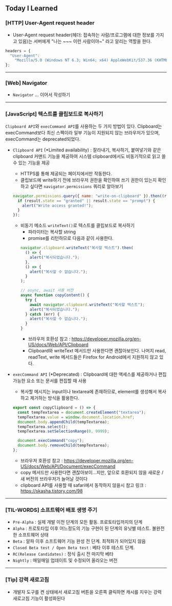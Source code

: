 ## Today I Learned

### [HTTP] User-Agent request header

- User-Agent request header(헤더: 접속하는 사람/프로그램에 대한 정보를 가지고 있음)는 서버에게 "나는 ~~~ 이런 사람이야~" 라고 알리는 역할을 한다.

```javascript
headers = {
  "User-Agent":
    "Mozilla/5.0 (Windows NT 6.3; Win64; x64) AppleWebKit/537.36 (KHTML, like Gecko) Chrome/63.0.3239.132 Safari/537.36",
};
```

---

### [Web] Navigator

- `Navigator` ... 이어서 작성하기

---

### [JavaScript] 텍스트를 클립보드로 복사하기

`Clipboard API`와 `execCommand API`를 사용하는 두 가지 방법이 있다. Clipboard는 execCommand보다 최신 스펙이라 일부 기능이 지원되지 않는 브라우저가 있으며, execCommand는 deprecated되었다.

- `Clipboard API` (\*Limited availability) : 잘라내기, 복사하기, 붙여넣기와 같은 clipboard 커맨드 기능을 제공하여 시스템 clipboard에서도 비동기적으로 읽고 쓸 수 있는 기능을 제공

  - HTTPS를 통해 제공되는 페이지에서만 작동한다.
  - 클립보드에 write하기 전에 브라우저 권한을 확인하여 쓰기 권한이 있는지 확인하고 싶다면 `navigator.permissions` 쿼리로 알아보기

  ```javascript
  navigator.permissions.query({ name: "write-on-clipboard" }).then((result) => {
    if (result.state == "granted" || result.state == "prompt") {
      alert("Write access granted!");
    }
  });
  ```

  - 비동기 메소드 `writeText()`로 텍스트를 클립보드로 복사하기
    - 파라미터는 복사할 string
    - promise를 리턴하므로 다음과 같이 사용한다.
    ```javascript
    navigator.clipboard.writeText("복사할 텍스트").then(
      () => {
        alert("복사되었습니다.");
      },
      () => {
        alert("복사할 수 없습니다.");
      }
    );
    ```
    ```javascript
    // async, await 사용 버전
    async function copyContent() {
      try {
        await navigator.clipboard.writeText("복사할 텍스트");
        alert("복사되었습니다.");
      } catch (err) {
        alert("복사할 수 없습니다.");
      }
    }
    ```
    - 브라우저 호환성 참고 : https://developer.mozilla.org/en-US/docs/Web/API/Clipboard
    - Clipboard와 writeText 메서드만 사용한다면 괜찮아보인다. 나머지 read, readText, write 메서드들은 Firefox for Android에서 지원하지 않고 있다.

- `execCommand API` (\*Deprecated) : Clipboard에 대한 액세스를 제공하거나 편집 가능한 요소 또는 문서를 편집할 때 사용

  - 복사할 메시지는 input이나 textarea에 존재하므로, element를 생성해서 복사하고 제거하는 방식을 활용한다.

  ```javascript
  export const copyClipboard = () => {
    const tempTextarea = document.createElement("textarea");
    tempTextarea.value = window.document.location.href;
    document.body.appendChild(tempTextarea);
    tempTextarea.select();
    tempTextarea.setSelectionRange(0, 9999);

    document.execCommand("copy");
    document.body.removeChild(tempTextarea);
  };
  ```

  - 브라우저 호환성 참고 : https://developer.mozilla.org/en-US/docs/Web/API/Document/execCommand
  - copy 메서드만 사용한다면 괜찮아보이...지만, 앞으로 호환되지 않을 새로운 / 새 버전의 브라우저가 늘어날 것이다
  - clipboard API를 사용할 때 safari에서 동작하지 않을시 참고 링크 : https://skasha.tistory.com/98

---

### [TIL-WORDS] 소프트웨어 배포 생명 주기

- `Pre-Alpha` : 실제 개발 이전 단계의 모든 활동. 프로토타입까지의 단계
- `Alpha` : 프로토타입 이후 어느정도의 기능 구현이 된 단계의 유닛별 테스트. 불완전한 소프트웨어 상태
- `Beta` : 알파 이후 소프트웨어 기능 완성 전 단계. 최적화가 되어있지 않음
- `Closed Beta test / Open Beta test` : 베타 이후 테스트 단계.
- `RC(Release Candidates)` : 정식 출시 전 마지막 베타
- `Nightly` : 매일매일 업데이트 및 수정되어 올라오는 버전

---

### [Tip] 강력 새로고침

- 개발자 도구를 켠 상태에서 새로고침 버튼을 오른쪽 클릭하면 캐시를 지우는 강력 새로고침 기능이 활성화된다
